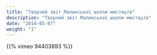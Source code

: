 ```yaml
---
title: "Творчий звіт Малинської школи мистецтв"
description: "Творчий звіт Малинської школи мистецтв"
date: "2014-05-07"
weight: "1"
---
```


{{% vimeo 94403893 %}}
